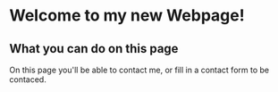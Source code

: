 # Welcome to my new Webpage!

## What you can do on this page
On this page you'll be able to contact me, or fill in a contact form to be contaced.
